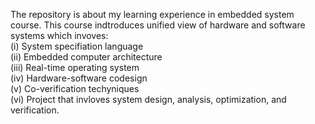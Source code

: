 The repository is about my learning experience in embedded system course. This course indtroduces unified view of hardware and software systems which invoves:<br /> 
(i) System specifiation language <br />
(ii) Embedded computer architecture <br />
(iii) Real-time operating system <br />
(iv) Hardware-software codesign <br />
(v) Co-verification techyniques <br />
(vi) Project that invloves system design, analysis, optimization, and verification. <br />
